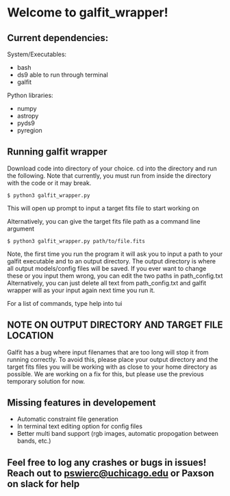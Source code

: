 # Welcome to galfit_wrapper!

## Current dependencies:

System/Executables: 
 * bash
 * ds9 able to run through terminal
 * galfit

Python libraries: 
 * numpy
 * astropy
 * pyds9
 * pyregion

## Running galfit wrapper

Download code into directory of your choice. cd into the directory and run the following. Note that currently,
you must run from inside the directory with the code or it may break.
```
$ python3 galfit_wrapper.py
```
This will open up prompt to input a target fits file to start working on

Alternatively, you can give the target fits file path as a command line argument
```
$ python3 galfit_wrapper.py path/to/file.fits
```
Note, the first time you run the program it will ask you to input a path to your galfit executable
and to an output directory. The output directory is where all output models/config files will be saved.
If you ever want to change these or you input them wrong, you can edit the two paths in path_config.txt
Alternatively, you can just delete all text from path_config.txt and galfit wrapper will as your input
again next time you run it.

For a list of commands, type help into tui

## NOTE ON OUTPUT DIRECTORY AND TARGET FILE LOCATION

Galfit has a bug where input filenames that are too long will stop it from running correctly. To avoid this,
please place your output directory and the target fits files you will be working with as close to your home directory
as possible. We are working on a fix for this, but please use the previous temporary solution for now.

## Missing features in developement

* Automatic constraint file generation
* In terminal text editing option for config files
* Better multi band support (rgb images, automatic propogation between bands, etc.)

## Feel free to log any crashes or bugs in issues! Reach out to pswierc@uchicago.edu or Paxson on slack for help
